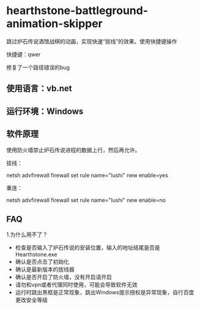 # hearthstone-battleground-animation-skipper
跳过炉石传说酒馆战棋的动画，实现快速“拔线”的效果。使用快捷键操作

快捷键：qwer

修复了一个路径错误的bug

## 使用语言：vb.net

## 运行环境：Windows

## 软件原理

使用防火墙禁止炉石传说进程的数据上行，然后再允许。

拔线：

netsh advfirewall firewall set rule name="lushi" new enable=yes

重连：

netsh advfirewall firewall set rule name="lushi" new enable=no

## FAQ
1.为什么用不了？

 - 检查是否输入了炉石传说的安装位置，输入的地址结尾是否是Hearthstone.exe
 - 确认是否点击了初始化
 - 确认是最新版本的拔线器
 - 确认是否开启了防火墙，没有开启请开启
 - 请勿和vpn或者代理同时使用，可能会导致软件无效
 - 运行时跳出黑框是正常现象，跳出Windows提示授权是异常现象，自行百度更改安全等级
